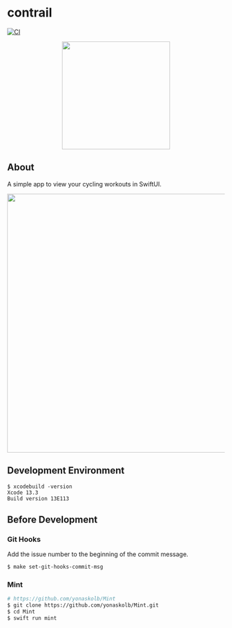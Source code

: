 # contrail

[![CI](https://github.com/tokizuoh/contrail/actions/workflows/main.yml/badge.svg)](https://github.com/tokizuoh/contrail/actions/workflows/main.yml)

<p align="center">
  <img src="https://user-images.githubusercontent.com/37968814/168440294-2097be29-f452-4c50-a0fa-a1a53d8845a0.png" width="250">
</p>

## About
A simple app to view your cycling workouts in SwiftUI.

<p align="center">
  <img src="https://user-images.githubusercontent.com/37968814/169692359-ea969e14-1ca8-4d03-bbc3-5c57a72d4010.png" width="600">
</p>

## Development Environment
  
```
$ xcodebuild -version
Xcode 13.3
Build version 13E113
```
  
## Before Development

### Git Hooks
Add the issue number to the beginning of the commit message.

```sh
$ make set-git-hooks-commit-msg
```

### Mint

```sh
# https://github.com/yonaskolb/Mint
$ git clone https://github.com/yonaskolb/Mint.git
$ cd Mint
$ swift run mint
```